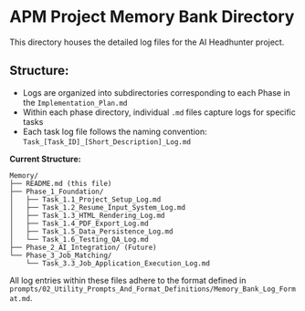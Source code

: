 # APM Project Memory Bank Directory

This directory houses the detailed log files for the AI Headhunter project.

## Structure:

- Logs are organized into subdirectories corresponding to each Phase in the `Implementation_Plan.md`
- Within each phase directory, individual `.md` files capture logs for specific tasks
- Each task log file follows the naming convention: `Task_[Task_ID]_[Short_Description]_Log.md`

**Current Structure:**
```
Memory/
├── README.md (this file)
├── Phase_1_Foundation/
│   ├── Task_1.1_Project_Setup_Log.md
│   ├── Task_1.2_Resume_Input_System_Log.md
│   ├── Task_1.3_HTML_Rendering_Log.md
│   ├── Task_1.4_PDF_Export_Log.md
│   ├── Task_1.5_Data_Persistence_Log.md
│   └── Task_1.6_Testing_QA_Log.md
├── Phase_2_AI_Integration/ (Future)
└── Phase_3_Job_Matching/
    └── Task_3.3_Job_Application_Execution_Log.md
```

All log entries within these files adhere to the format defined in `prompts/02_Utility_Prompts_And_Format_Definitions/Memory_Bank_Log_Format.md`. 